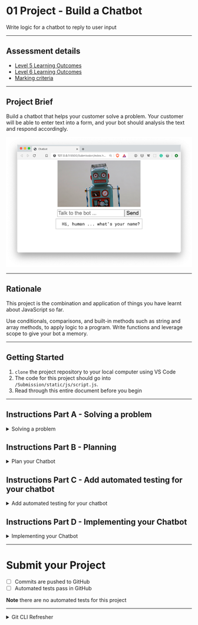 # 01 Project - Build a Chatbot

Write logic for a chatbot to reply to user input

---

## Assessment details

- [Level 5 Learning Outcomes](./docs/learning-outcomes-l5.md)
- [Level 6 Learning Outcomes](./docs/learning-outcomes-l6.md)
- [Marking criteria](./docs/marking-criteria.md)

---

## Project Brief

Build a chatbot that helps your customer solve a problem. Your customer will be able to enter text into a form, and your bot should analysis the text and respond accordingly.

![exercise](docs/chatbot-exercise.png)

---

## Rationale

This project is the combination and application of things you have learnt about JavaScript so far.

Use conditionals, comparisons, and built-in methods such as string and array methods, to apply logic to a program. Write functions and leverage scope to give your bot a memory.

---

## Getting Started

1. `clone` the project repository to your local computer using VS Code
2. The code for this project should go into `/Submission/static/js/script.js`.
3. Read through this entire document before you begin

---

## Instructions Part A - Solving a problem

<details>
<summary>Solving a problem</summary>
<br>

You are going to build a helpful chatbot, that will solve a problem for your customer. Your chatbot should have its own personality, and the problem it solves can be anything you like.

Some examples of problems that your chatbot could help with:

- What should I have for dinner? ([example](https://www.tasteofhome.com/article/what-should-i-make-for-dinner/))
- What movie should I watch? ([example](https://www.buzzfeed.com/spenceralthouse/what-movie-should-i-watch-tonight-quiz))
- Ordering a Pizza to be delivered ([example](https://www.youtube.com/watch?v=DU4m_mJP0Uo))
- A self care Chatbot ([example](https://philome.la/jace_harr/you-feel-like-shit-an-interactive-self-care-guide/play/index.html))

Once you have decided on what problem your Chatbot will solve, write a problem statement. This should include what problem your Chatbot will solve for customers. Use a tool like Grammarly to help fix spelling and grammatical errors.

**Acceptance criteria**

- Write the problem statement that your Chatbot will be solving for a customer in the file located at `Submission/planning/problem.md`
  - Optional: You can use Markdown text formatting in your `problem.md` file. See [Mastering Markdown](https://masteringmarkdown.com/) by Wes Bos to learn how to use markdown.
- Commit this change to git

</details>

## Instructions Part B - Planning

<details>
<summary>Plan your Chatbot</summary>
<br>

Now you have your problem defined, it's time to plan how to implement the Chatbot.

Draw some flow charts to determine the paths that customers can take when talking to the Chatbot. Don't forget to plan for situations when your Chatbot cannot understand the reply from the customer. You can draw your flow chart by hand, or use online tools such as [Excalidraw](https://excalidraw.com/) or [Miro](https://miro.com/)

Think about what information you need from the customer at each point, and determine how you can understand the customer using JavaScript. Also, think about what you need the Chatbot to ask and reply with to be able to progress to the next step in your flow chart.

Your Chatbot conversation should have at least 2 paths the customers can follow. For example, if you are building a Chatbot to help your customer choose a movie, you might ask them if they like Action or Romance, meaning there are two possible paths.

Your chatbot should also show some personality, maybe it tells jokes, or offers advice when asked.

Based on your flowchart, write down a couple of test scenarios, where you list the inputs, and the outputs. An example might look like this:

```
## Test scenarios

Do you like Romance or Action movies? Action
I recommend Total Recall. Are you happy with this suggestion? No
In that case I recommend Point Break. Are you happy with this suggestion? Yes
Enjoy your movie!
```

You can add more test scenarios as you need.

**Acceptance criteria**

- Flow chart graphics are added to the `Submission/planning` folder
  - **Note:** Taking pictures of hand-drawn flow charts is fine
  - Flow charts have at least two paths
  - Flow charts take into account the acceptance criteria for Part C
- Test scenarios are added to `Submission/planning/problem.md`

**Note:** It is expected that plans change, so it's fine if what you plan doesn't match the end result. However, reflect on how you got to the end result in your feedback.

</details>

## Instructions Part C - Add automated testing for your chatbot

<details>
<summary>Add automated testing for your chatbot</summary>
<br>

Writing automated tests for your JavaScript is an industry standard practice.

Open `/test/script.test.js`, and watch the video tutorial below to understand how to write automated tests for your chatbot. **Important** watch the whole video through before attempting to follow along.

[Write automated tests for your Chatbot](https://www.loom.com/share/debdef7b19644366a4cd385fa0aa0b89)

**Acceptance criteria**

- Automated tests are written and pass for test scenarios 

</details>

## Instructions Part D - Implementing your Chatbot

<details>
<summary>Implementing your Chatbot</summary>
<br>

Use your plan to break down your project into small tasks. Don't try and do everything at once, it will be overwhelming.

It's a good idea to break down your tasks as tiny as possible. Only implement one test scenario at a time

**Acceptance criteria**

- The chatbot asks for the customers name, and refers to the customer by their name where appropriate
- The chatbot asks a series of questions to the customer, which are used to solve the problem
  - There should be at least two paths the customer can follow
- The chatbot can respond to at least two questions from the customer, at any time during the conversation
  - For example: restart, turn on dark mode (this might change the page design to use a black background), or help
- If the chatbot doesn't understand the customer, it offers helpful messages so the customer can continue
  - For example: "I couldn't understand your reply, try answering 'yes' or 'no'"
- The chatbot has it's own page design and personality
- Commits to git are regular through the implementation process, with commit messages that explain the change being made in the commit
  - For example "Chatbot replies with a random joke when asked"

</details>

---

# Submit your Project

- [ ] Commits are pushed to GitHub
- [ ] Automated tests pass in GitHub

**Note** there are no automated tests for this project

---

<details>
  <summary>
    Git CLI Refresher
  </summary>

If you need help remembering what commands to type with `git`, use the following as a reference, or watch the [git walkthrough tutorial video](https://vimeo.com/433825571/bc1830fb90)

```shell
# when ready to commit and push
git add .

git commit -m "Made the chatbot tell me a joke"

git push origin master
```

</details>
